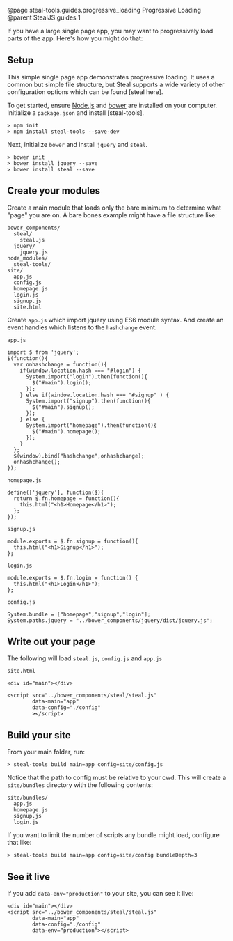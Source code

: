 @page steal-tools.guides.progressive_loading Progressive Loading
@parent StealJS.guides 1

If you have a large single page app, you may want to progressively load parts 
of the app.  Here's how you might do that:

## Setup

This simple single page app demonstrates progressive loading. It uses a common but simple file structure, but Steal supports a wide variety of other configuration options which can be found [steal here].

To get started, ensure [Node.js](http://nodejs.org/) and [bower](http://bower.io/) are installed on your computer.
Initialize a `package.json` and install [steal-tools].

	> npm init
	> npm install steal-tools --save-dev

Next, initialize `bower` and install `jquery` and `steal`.

	> bower init
	> bower install jquery --save
	> bower install steal --save


## Create your modules
Create a main module that loads only the bare minimum to determine what "page" you
are on. A bare bones example might have a file structure like:

    bower_components/
      steal/
        steal.js
      jquery/
        jquery.js
    node_modules/
      steal-tools/
    site/
      app.js
      config.js
      homepage.js
      login.js
      signup.js
      site.html


Create `app.js` which import jquery using ES6 module syntax. And create an event handles which listens to the `hashchange` event.

`app.js`

	import $ from 'jquery';
	$(function(){
	  var onhashchange = function(){
		if(window.location.hash === "#login") {
		  System.import("login").then(function(){
			$("#main").login();
		  });
		} else if(window.location.hash === "#signup" ) {
		  System.import("signup").then(function(){
			$("#main").signup();
		  });
		} else {
		  System.import("homepage").then(function(){
			$("#main").homepage();
		  });
		}
	  };
	  $(window).bind("hashchange",onhashchange);
	  onhashchange();
	});

`homepage.js`

	define(['jquery'], function($){
	  return $.fn.homepage = function(){
		this.html("<h1>Homepage</h1>");
	  };
	});
    
`signup.js`

	module.exports = $.fn.signup = function(){
	  this.html("<h1>Signup</h1>");
	};

`login.js`

	module.exports = $.fn.login = function() {
	  this.html("<h1>Login</h1>");
	};

`config.js`

	System.bundle = ["homepage","signup","login"];
	System.paths.jquery = "../bower_components/jquery/dist/jquery.js";

## Write out your page

The following will load `steal.js`, `config.js` and `app.js`

`site.html`
    
	<div id="main"></div>

	<script src="../bower_components/steal/steal.js"
			data-main="app"
			data-config="./config"
			></script>


## Build your site

From your main folder, run:

    > steal-tools build main=app config=site/config.js

Notice that the path to config must be relative to your cwd. This will create a 
`site/bundles` directory with the following contents:

    site/bundles/
      app.js
      homepage.js
      signup.js
      login.js

If you want to limit the number of scripts any bundle might load, configure that like:

    > steal-tools build main=app config=site/config bundleDepth=3

## See it live

If you add `data-env="production"` to your site, you can see it live:

    <div id="main"></div>
    <script src="../bower_components/steal/steal.js"
            data-main="app"
            data-config="./config"
            data-env="production"></script>
